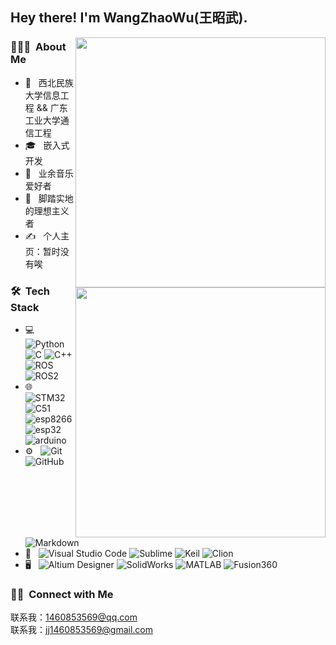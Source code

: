 <h2> Hey there! I'm WangZhaoWu(王昭武).</h2>

[<img align="right" width="400" src="https://github-readme-stats.vercel.app/api?username=Eaglewzw&theme=buefy&show_icons=true&count_private=true"/>](https://github.com/Eaglewzw)

<h3> 👨🏻‍💻 &nbsp;About Me </h3>

- 🤔 &nbsp; 西北民族大学信息工程 && 广东工业大学通信工程
- 🎓 &nbsp; 嵌入式开发
- 💼 &nbsp; 业余音乐爱好者
- 🌱 &nbsp; 脚踏实地的理想主义者
- ✍️ &nbsp; 个人主页：暂时没有唉

[<img align="right" width="400" src="https://github-readme-stats.vercel.app/api/top-langs/?username=Eaglewzw&theme=buefy&layout=compact"/>](https://github.com/Eaglewzw)

<h3> 🛠 &nbsp;Tech Stack</h3>

- 💻 &nbsp;
  ![Python](https://img.shields.io/badge/-Python-333333?style=flat&logo=python)
  ![C](https://img.shields.io/badge/-C-333333?style=flat&logo=C&logoColor=007396)
  ![C++](https://img.shields.io/badge/-C++-333333?style=flat&logo=C%2B%2B&logoColor=00599C)
  ![ROS](https://img.shields.io/badge/-ROS-333333?style=flat&logo=ros)
  ![ROS2](https://img.shields.io/badge/-ROS2-333333?style=ros)
- 🌐 &nbsp;
  ![STM32](https://img.shields.io/badge/-STM32-333333?style=flat&logo=stm32)
  ![C51](https://img.shields.io/badge/-C51-333333?style=flat)
  ![esp8266](https://img.shields.io/badge/-esp8266-333333?style=flat)
  ![esp32](https://img.shields.io/badge/-esp32-333333?style=flat)
  ![arduino](https://img.shields.io/badge/-arduino-333333?style=flat&logo=arduino)
- ⚙️ &nbsp;
  ![Git](https://img.shields.io/badge/-Git-333333?style=flat&logo=git)
  ![GitHub](https://img.shields.io/badge/-GitHub-333333?style=flat&logo=github)
  ![Markdown](https://img.shields.io/badge/-Markdown-333333?style=flat&logo=markdown)
- 🔧 &nbsp;
  ![Visual Studio Code](https://img.shields.io/badge/-Visual%20Studio%20Code-333333?style=flat&logo=visual-studio-code&logoColor=007ACC)
  ![Sublime](https://img.shields.io/badge/-Sublime-333333?style=flat&logo=sublime)
  ![Keil](https://img.shields.io/badge/-Keil-333333?style=flat&logo=keil)
  ![Clion](https://img.shields.io/badge/-Clion-333333?style=flat&logo=clion)
- 🖥 &nbsp;
  ![Altium Designer](https://img.shields.io/badge/-Altium%20Designer-333333?style=flat)
  ![SolidWorks](https://img.shields.io/badge/-SolidWorks-333333?style=flat&logo=solidWorks)
  ![MATLAB](https://img.shields.io/badge/-MATLAB-333333?style=flat&logo=matlab)
  ![Fusion360](https://img.shields.io/badge/-Fusion360-333333?style=flat&logo=fusion)

<h3> 🤝🏻 &nbsp;Connect with Me </h3>

  联系我：1460853569@qq.com  
  联系我：jj1460853569@gmail.com